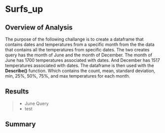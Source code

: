 # Surfs_up

## Overview of Analysis
The purpose of the following challange is to create a dataframe that contains dates and temperatures from a specific month from the the data that contains all the temperatures from specific dates. The two creates query has the month of June and the month of December. The month of June has 1700 temperatures associated with dates. And December has 1517 temperatures associated with dates. The dataframe is then used with the **Describe()** function. Which contains the count, mean, standard deviation, min, 25%, 50%, 75%, and max temperatures for each month.
## Results
> - June Query
  >  - test
## Summary
